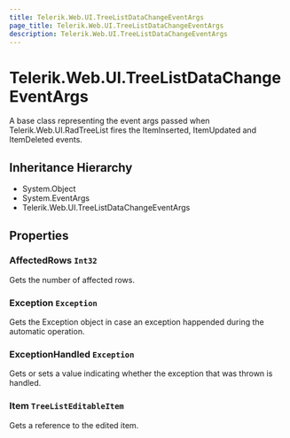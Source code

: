 ```yaml
---
title: Telerik.Web.UI.TreeListDataChangeEventArgs
page_title: Telerik.Web.UI.TreeListDataChangeEventArgs
description: Telerik.Web.UI.TreeListDataChangeEventArgs
---
```


# Telerik.Web.UI.TreeListDataChangeEventArgs

A base class representing the event args passed when Telerik.Web.UI.RadTreeList fires the ItemInserted, ItemUpdated and ItemDeleted events.

## Inheritance Hierarchy

* System.Object
* System.EventArgs
* Telerik.Web.UI.TreeListDataChangeEventArgs

## Properties

###  AffectedRows `Int32`

Gets the number of affected rows.

###  Exception `Exception`

Gets the Exception object in case an exception happended during
            the automatic operation.

###  ExceptionHandled `Exception`

Gets or sets a value indicating whether the exception
            that was thrown is handled.

###  Item `TreeListEditableItem`

Gets a reference to the edited item.

